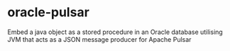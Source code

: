 # oracle-pulsar
Embed a java object as a stored procedure in an Oracle database utilising JVM that acts as a JSON message producer for Apache Pulsar
